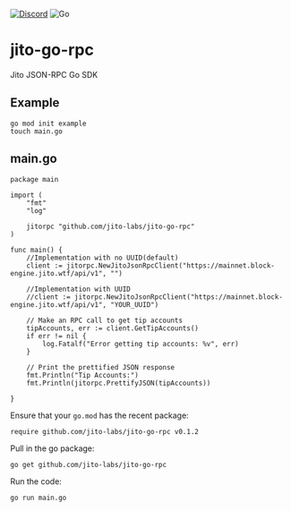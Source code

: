 [![Discord](https://img.shields.io/discord/938287290806042626?label=Discord&logo=discord&style=flat&color=7289DA)](https://discord.gg/jTSmEzaR)
![Go](https://img.shields.io/badge/Go-1.20-blue?logo=go&logoColor=white)

# jito-go-rpc
Jito JSON-RPC Go SDK

## Example

```
go mod init example
touch main.go
```

## main.go

```
package main

import (
	"fmt"
	"log"

	jitorpc "github.com/jito-labs/jito-go-rpc"
)

func main() {
	//Implementation with no UUID(default)
	client := jitorpc.NewJitoJsonRpcClient("https://mainnet.block-engine.jito.wtf/api/v1", "")

	//Implementation with UUID
	//client := jitorpc.NewJitoJsonRpcClient("https://mainnet.block-engine.jito.wtf/api/v1", "YOUR_UUID")

	// Make an RPC call to get tip accounts
	tipAccounts, err := client.GetTipAccounts()
	if err != nil {
		log.Fatalf("Error getting tip accounts: %v", err)
	}

	// Print the prettified JSON response
	fmt.Println("Tip Accounts:")
	fmt.Println(jitorpc.PrettifyJSON(tipAccounts))

}
```

Ensure that your `go.mod` has the recent package:
```
require github.com/jito-labs/jito-go-rpc v0.1.2
```

Pull in the go package:
```
go get github.com/jito-labs/jito-go-rpc
```

Run the code:
```
go run main.go
```

